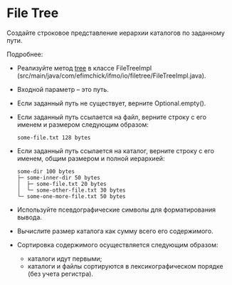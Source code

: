 # File Tree
Создайте строковое представление иерархии каталогов по заданному пути.

Подробнее:

- Реализуйте метод [tree](src/main/java/com/reksoft/filetree/FileTreeImpl.java) в классе FileTreeImpl (src/main/java/com/efimchick/ifmo/io/filetree/FileTreeImpl.java).
- Входной параметр – это путь.
- Если заданный путь не существует, верните Optional.empty().
- Если заданный путь ссылается на файл, верните строку с его именем и размером следующим образом:

      some-file.txt 128 bytes


- Если заданный путь ссылается на каталог, верните строку с его именем, общим размером и полной иерархией:

      some-dir 100 bytes
      ├─ some-inner-dir 50 bytes
      │  ├─ some-file.txt 20 bytes    
      │  └─ some-other-file.txt 30 bytes
      └─ some-one-more-file.txt 50 bytes


- Используйте псевдографические символы для форматирования вывода.
- Вычислите размер каталога как сумму всего его содержимого.
- Сортировка содержимого осуществляется следующим образом:
  - каталоги идут первыми;
  - каталоги и файлы сортируются в лексикографическом порядке (без учета регистра).
